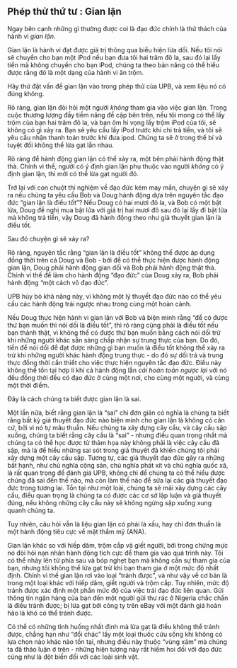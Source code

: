 ## Phép thử thứ tư : Gian lận

Ngay bên cạnh những gì thường được coi là đạo đức chính là thử thách của hành vi *gian lận*.

Gian lận là hành vi đạt được giá trị thông qua biểu hiện lừa dối. Nếu tôi nói sẽ chuyển cho bạn một iPod nếu bạn đưa tôi hai trăm đô la, sau đó lại lấy tiền mà không chuyển cho bạn iPod, chúng ta theo bản năng có thể hiểu được rằng đó là một dạng của hành vi ăn trộm.

Hãy thử đặt vấn đề gian lận vào trong phép thử của UPB, và xem liệu nó có đúng không.

Rõ ràng, gian lận đòi hỏi một người *không* tham gia vào việc gian lận. Trong cuộc thương lượng đầy tiềm năng đề cập bên trên, nếu tôi mong có thể lấy trộm của bạn hai trăm đô la, và bạn ôm hi vọng lấy trộm iPod của tôi, sẽ không có gì xảy ra. Bạn sẽ yêu cầu lấy iPod trước khi chi trả tiền, và tôi sẽ yêu cầu nhận thanh toán trước khi đưa ipod. Chúng ta sẽ ở trong thế bí và tuyệt đối không thể lừa gạt lẫn nhau.

Rõ ràng để hành động gian lận có thể xảy ra, một bên phải hành động thật thà. Chính vì thế, người có ý định gian lận phụ thuộc vào người *không* có ý định gian lận, thì mới có thể lừa gạt người đó.

Trở lại với con chuột thí nghiệm về đạo đức kém may mắn, chuyện gì sẽ xảy ra nếu chúng ta yêu cầu Bob và Doug hành động dựa trên nguyên tắc đạo đức “gian lận là điều tốt”? Nếu Doug có hai mươi đô la, và Bob có một bật lửa, Doug đề nghị mua bật lửa với giá trị hai mươi đô sau đó lại lấy đi bật lửa mà không trả tiền, vậy Doug đã hành động theo như giả thuyết gian lận là điều tốt.

Sau đó chuyện gì sẽ xảy ra?

Rõ ràng, nguyên tắc rằng “gian lận là điều tốt” không thể được áp dụng đồng thời trên cả Doug và Bob - bởi để có thể thực hiện được hành động gian lận, Doug phải hành động gian dối và Bob phải hành động thật thà. Chính vì thế để làm cho hành động “đạo đức” của Doug xảy ra, Bob phải hành động “một cách vô đạo đức”.

UPB hủy bỏ khả năng này, vì không một lý thuyết đạo đức nào có thể yêu cầu các hành động trái ngược nhau trong cùng một hoàn cảnh.

Nếu Doug thực hiện hành vi gian lận với Bob và biện minh rằng “để có được thứ bạn muốn thì nói dối là điều tốt”, thì rõ ràng cũng phải là điều tốt nếu bạn thành thật, vì không thể có được thứ bạn muốn bằng cách nói dối trừ khi những người khác sẵn sàng chấp nhận sự trung thực của bạn. Do đó, tiền đề nói dối để đạt được những gì bạn muốn là điều tốt không thể xảy ra trừ khi những người khác hành động trung thực - do đó sự dối trá và trung thực đồng thời cần thiết cho việc thực hiện nguyên tắc đạo đức. Điều này không thể tồn tại hợp lí khi cả hành động lẫn *cái hoàn toàn ngược lại* với nó đều đồng thời đều có đạo đức ở cùng một nơi, cho cùng một người, và cùng một thời điểm.

Đây là cách chúng ta biết được gian lận là sai.

Một lần nữa, biết rằng gian lận là “sai” chỉ đơn giản có nghĩa là chúng ta biết rằng bất kỳ giả thuyết đạo đức nào biện minh cho gian lận là không có căn cứ, bởi vì nó tự mâu thuẫn. Nếu chúng ta xây dựng cây cầu, và cây cầu sập xuống, chúng ta biết rằng cây cầu là “sai” - nhưng điều quan trọng nhất mà chúng ta có thể học được từ thảm họa này không phải là việc cây cầu đã sập, mà là để hiểu những sai sót trong giả thuyết đã khiến chúng tôi phải xây dựng một cây cầu sập. Tương tự, các giả thuyết đạo đức gây ra những bất hạnh, như chủ nghĩa cộng sản, chủ nghĩa phát xít và chủ nghĩa quốc xã, là rất quan trọng để đánh giá UPB, không chỉ để chúng ta có thể hiểu được chúng đã sai đến thế nào, mà còn làm thế nào để sửa lại các giả thuyết đạo đức trong tương lai. Tồn tại như một loài, chúng ta sẽ mãi xây dựng các cây cầu, điều quan trọng là chúng ta có được các cơ sở lập luận và giả thuyết đúng, nếu không những cây cầu này sẽ không ngừng sập xuống xung quanh chúng ta.

Tuy nhiên, câu hỏi vẫn là liệu gian lận có phải là xấu, hay chỉ đơn thuần là một hành động tiêu cực về mặt thẩm mỹ (ANA).

Gian lận khác so với hiếp dâm, trộm cắp và giết người, bởi trong chừng mực nó đòi hỏi nạn nhân hành động tích cực để tham gia vào quá trình này. Tôi có thể nhảy lên từ phía sau và bóp nghẹt bạn mà không cần sự tham gia của bạn, nhưng tôi không thể lừa gạt trừ khi bạn tham gia ở một mức độ nhất định. Chính vì thế gian lận rơi vào loại “tránh được”, và như vậy về cơ bản là trong một loại khác với hiếp dâm, giết người và trộm cắp. Tuy nhiên, mức độ tránh được xác định một phần mức độ của việc trái đạo đức liên quan. Gửi thông tin ngân hàng của bạn đến một người gửi thư rác ở Nigeria chắc chắn là điều tránh được; bị lừa gạt bởi công ty trên eBay với một đánh giá hoàn hảo là khó có thể tránh được.

Có thể có những tình huống nhất định mà lừa gạt là điều không thể tránh được, chẳng hạn như “đổi chác” lấy một loại thuốc cứu sống khi không có lựa chọn nào khác nào tồn tại, nhưng điều này thuộc “vùng xám” mà chúng ta đã thảo luận ở trên - những hiện tượng này rất hiếm hoi đối với đạo đức cũng như là đột biến đối với các loài sinh vật.
